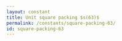 ```yaml
---
layout: constant
title: Unit square packing $s(63)$
permalink: /constants/square-packing-63/
id: square-packing-63
---
```

